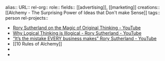 alias::
URL::
rel-org::
role::
fields:: [[advertising]], [[marketing]] 
creations:: [[Alchemy - The Surprising Power of Ideas that Don't make Sense]] 
tags:: person
rel-projects::

- [Rory Sutherland on the Magic of Original Thinking - YouTube](https://www.youtube.com/watch?v=SG-iLV_NJL8)
- [Why Logical Thinking is Illogical - Rory Sutherland - YouTube](https://www.youtube.com/watch?v=QtvoGUxF8C0)
- [“It’s the mistake EVERY business makes” Rory Sutherland - YouTube](https://www.youtube.com/watch?v=f_pwzw601-k)
- [[10 Rules of Alchemy]]
-
-